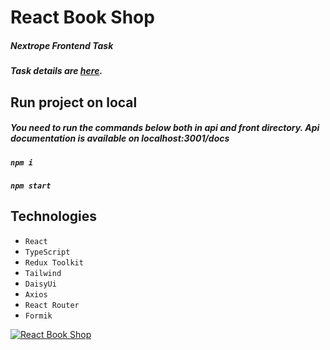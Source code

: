 # React Book Shop

##### Nextrope Frontend Task

##### Task details are [here]().

## Run project on local

##### You need to run the commands below both in api and front directory. Api documentation is available on localhost:3001/docs

##### `npm i`

##### `npm start`

## Technologies

- `React`
- `TypeScript`
- `Redux Toolkit`
- `Tailwind`
- `DaisyUi`
- `Axios`
- `React Router`
- `Formik`

[![React Book Shop](https://github.com/sinansk/sinans.dev/blob/main/src/images/book-shop.PNG)]()
